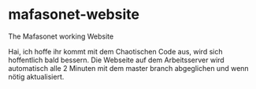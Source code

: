 # mafasonet-website
The Mafasonet working Website

Hai, ich hoffe ihr kommt mit dem Chaotischen Code aus, wird sich hoffentlich bald bessern.
Die Webseite auf dem Arbeitsserver wird automatisch alle 2 Minuten mit dem master branch abgeglichen und wenn nötig aktualisiert.
